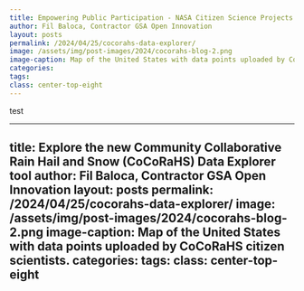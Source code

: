 ```yaml
---
title: Empowering Public Participation - NASA Citizen Science Projects Propel Discovery
author: Fil Baloca, Contractor GSA Open Innovation
layout: posts
permalink: /2024/04/25/cocorahs-data-explorer/
image: /assets/img/post-images/2024/cocorahs-blog-2.png
image-caption: Map of the United States with data points uploaded by CoCoRaHS citizen scientists.
categories:
tags:
class: center-top-eight
---
```



test
 








---
title: Explore the new Community Collaborative Rain Hail and Snow (CoCoRaHS) Data Explorer tool
author: Fil Baloca, Contractor GSA Open Innovation
layout: posts
permalink: /2024/04/25/cocorahs-data-explorer/
image: /assets/img/post-images/2024/cocorahs-blog-2.png
image-caption: Map of the United States with data points uploaded by CoCoRaHS citizen scientists.
categories:
tags:
class: center-top-eight
---


